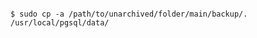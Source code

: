 <!-- layout:code post: database-backups_note -->

```

$ sudo cp -a /path/to/unarchived/folder/main/backup/. /usr/local/pgsql/data/

```
